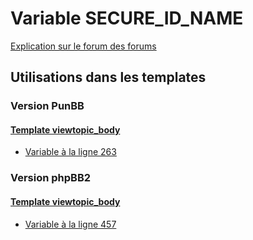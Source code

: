 # Variable SECURE_ID_NAME
[Explication sur le forum des forums](http://forum.forumactif.com/t294113-listing-des-variables#SECURE_ID_NAME)
## Utilisations dans les templates
### Version PunBB
#### [Template viewtopic_body](punbb/viewtopic_body.md)
* [Variable à la ligne 263](../punbb/viewtopic_body.tpl#L263)
### Version phpBB2
#### [Template viewtopic_body](subsilver/viewtopic_body.md)
* [Variable à la ligne 457](../subsilver/viewtopic_body.tpl#L457)